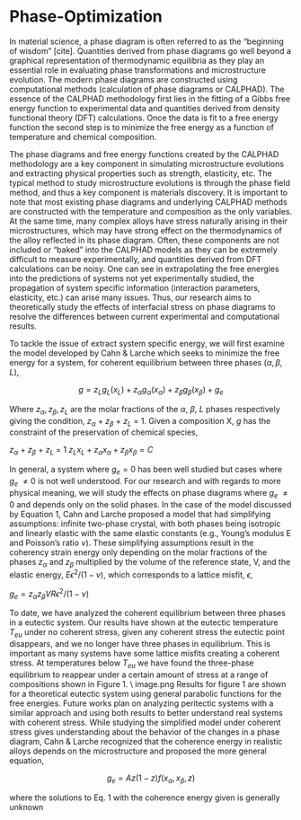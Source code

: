 # Phase-Optimization
In material science, a phase diagram is often referred to as the “beginning of wisdom” [cite]. Quantities derived from phase diagrams go well beyond a graphical representation of thermodynamic equilibria as they play an essential role in evaluating phase transformations and microstructure evolution. The modern phase diagrams are constructed using computational methods (calculation of phase diagrams or CALPHAD). The essence of the CALPHAD methodology first lies in the fitting of a Gibbs free energy function to experimental data and quantities derived from density functional theory (DFT) calculations. Once the data is fit to a free energy function the second step is to minimize the free energy as a function of temperature and chemical composition. 

The phase diagrams and free energy functions created by the CALPHAD methodology are a key component in simulating microstructure evolutions and extracting physical properties such as strength, elasticity, etc. The typical method to study microstructure evolutions is through the phase field method, and thus a key component is materials discovery. It is important to note that most existing phase diagrams and underlying CALPHAD methods are constructed with the temperature and composition as the only variables. At the same time, many complex alloys have stress naturally arising in their microstructures, which may have strong effect on the thermodynamics of the alloy reflected in its phase diagram. Often, these components are not included or “baked” into the CALPHAD models as they can be extremely difficult to measure experimentally, and quantities derived from DFT calculations can be noisy. One can see in extrapolating the free energies into the predictions of systems not yet experimentally studied, the propagation of system specific information (interaction parameters, elasticity, etc.) can arise many issues. Thus, our research aims to theoretically study the effects of interfacial stress on phase diagrams to resolve the differences between current experimental and computational results.  

To tackle the issue of extract system specific energy, we will first examine the model developed by Cahn & Larche which seeks to minimize the free energy for a system, for coherent equilibrium between three phases ($\alpha, \beta, L$), 

$$g=z_Lg_L\left(x_L\right)+z_\alpha g_\alpha\left(x_\alpha\right)+z_\beta g_\beta\left(x_\beta\right)+g_e$$

Where $z_\alpha,z_\beta,z_L$ are the molar fractions of the $\alpha,\ \beta,\ L$ phases respectively giving the condition, $z_\alpha\ +\ z_\beta\ +\ z_L\ =\ 1$. Given a composition X, $g$ has the constraint of the preservation of chemical species, 

$z_\alpha\ +\ z_\beta\ +\ z_L\ =\ 1$
$z_L x_L+z_\alpha x_\alpha+z_\beta x_\beta=C$

In general, a system where $g_e=0$ has been well studied but cases where $g_e\ \neq 0$ is not well understood. For our research and with regards to more physical meaning, we will study the effects on phase diagrams where $g_e\ \neq0$ and depends only on the solid phases. In the case of the model discussed by Equation 1, Cahn and Larche proposed a model that had simplifying assumptions: infinite two-phase crystal, with both phases being isotropic and linearly elastic with the same elastic constants (e.g., Young’s modulus E and Poisson’s ratio $\nu$). These simplifying assumptions result in the coherency strain energy only depending on the molar fractions of the phases $z_\alpha$ and $z_\beta$ multiplied by the volume of the reference state, V, and the elastic energy, $E\epsilon^2/\left(1-\nu\right)$, which corresponds to a lattice misfit, $\epsilon$, 

$g_e=z_\alpha z_\beta VR\epsilon^2/\left(1-\nu\right)$

To date, we have analyzed the coherent equilibrium between three phases in a eutectic system. Our results have shown at the eutectic temperature $T_{eu}$ under no coherent stress, given any coherent stress the eutectic point disappears, and we no longer have three phases in equilibrium. This is important as many systems have some lattice misfits creating a coherent stress. At temperatures below $T_{eu}$ we have found the three-phase equilibrium to reappear under a certain amount of stress at a range of compositions shown in Figure 1. \\
image.png
Results for figure 1 are shown for a theoretical eutectic system using general parabolic functions for the free energies. Future works plan on analyzing peritectic systems with a similar approach and using both results to better understand real systems with coherent stress. While studying the simplified model under coherent stress gives understanding about the behavior of the changes in a phase diagram, Cahn & Larche recognized that the coherence energy in realistic alloys depends on the microstructure and proposed the more general equation, 

$$g_e=Az\left(1-z\right)f\left(x_\alpha,x_\beta,z\right)$$

where the solutions to Eq. 1 with the coherence energy given is generally unknown



